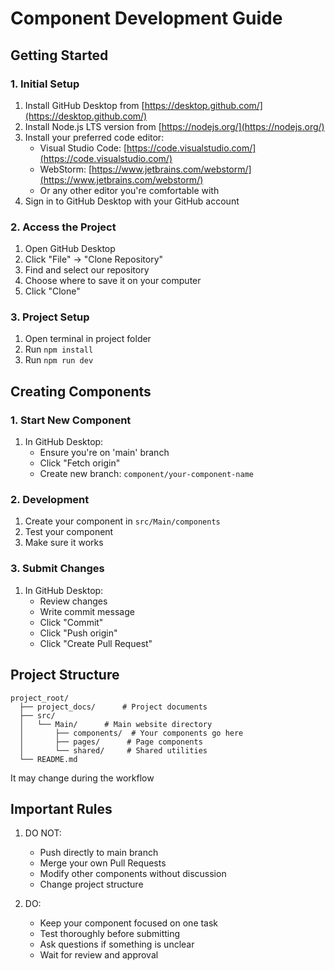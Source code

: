 # Component Development Guide

## Getting Started

### 1. Initial Setup
1. Install GitHub Desktop from [https://desktop.github.com/](https://desktop.github.com/)
2. Install Node.js LTS version from [https://nodejs.org/](https://nodejs.org/)
3. Install your preferred code editor:
   - Visual Studio Code: [https://code.visualstudio.com/](https://code.visualstudio.com/)
   - WebStorm: [https://www.jetbrains.com/webstorm/](https://www.jetbrains.com/webstorm/)
   - Or any other editor you're comfortable with
4. Sign in to GitHub Desktop with your GitHub account

### 2. Access the Project
1. Open GitHub Desktop
2. Click "File" → "Clone Repository"
3. Find and select our repository
4. Choose where to save it on your computer
5. Click "Clone"
   
### 3. Project Setup
1. Open terminal in project folder
2. Run `npm install`
3. Run `npm run dev`

## Creating Components

### 1. Start New Component
1. In GitHub Desktop:
   - Ensure you're on 'main' branch
   - Click "Fetch origin"
   - Create new branch: `component/your-component-name`

### 2. Development
1. Create your component in `src/Main/components`
2. Test your component
3. Make sure it works

### 3. Submit Changes
1. In GitHub Desktop:
   - Review changes
   - Write commit message
   - Click "Commit"
   - Click "Push origin"
   - Click "Create Pull Request"
  
## Project Structure
```
project_root/
  ├── project_docs/      # Project documents
  ├── src/
  │   └── Main/      # Main website directory
  │       ├── components/  # Your components go here
  │       ├── pages/      # Page components
  │       └── shared/     # Shared utilities
  └── README.md
```
It may change during the workflow

## Important Rules

1. DO NOT:
   - Push directly to main branch
   - Merge your own Pull Requests
   - Modify other components without discussion
   - Change project structure

2. DO:
   - Keep your component focused on one task
   - Test thoroughly before submitting
   - Ask questions if something is unclear
   - Wait for review and approval
